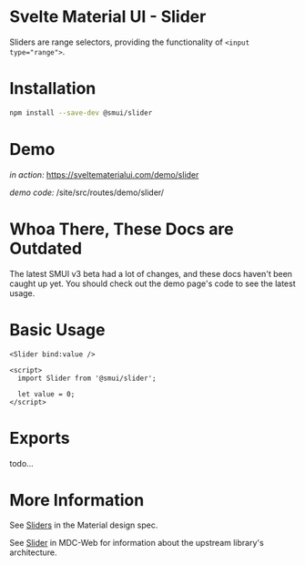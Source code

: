 # Svelte Material UI - Slider

Sliders are range selectors, providing the functionality of `<input type="range">`.

# Installation

```sh
npm install --save-dev @smui/slider
```

# Demo

_in action:_ https://sveltematerialui.com/demo/slider

_demo code:_ /site/src/routes/demo/slider/

# Whoa There, These Docs are Outdated

The latest SMUI v3 beta had a lot of changes, and these docs haven't been caught up yet. You should check out the demo page's code to see the latest usage.

# Basic Usage

```svelte
<Slider bind:value />

<script>
  import Slider from '@smui/slider';

  let value = 0;
</script>
```

# Exports

todo...

# More Information

See [Sliders](https://material.io/components/sliders) in the Material design spec.

See [Slider](https://github.com/material-components/material-components-web/tree/v10.0.0/packages/mdc-slider) in MDC-Web for information about the upstream library's architecture.

